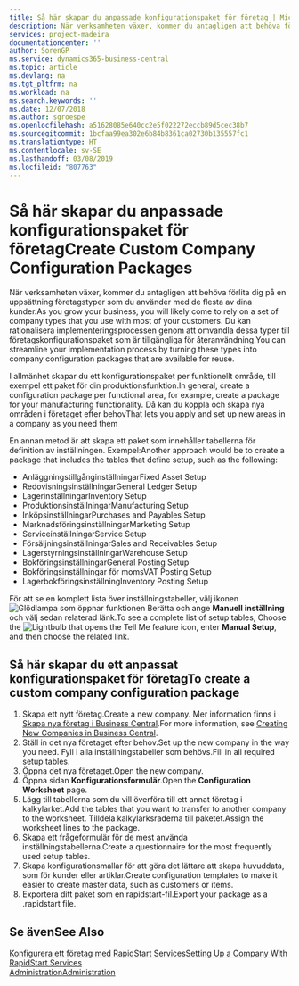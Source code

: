 ```yaml
---
title: Så här skapar du anpassade konfigurationspaket för företag | Microsoft Docs
description: När verksamheten växer, kommer du antagligen att behöva förlita dig på en uppsättning företagstyper som du använder med de flesta av dina kunder. Du kan rationalisera implementeringsprocessen genom att omvandla dessa typer till företagskonfigurationspaket som är tillgängliga för återanvändning.
services: project-madeira
documentationcenter: ''
author: SorenGP
ms.service: dynamics365-business-central
ms.topic: article
ms.devlang: na
ms.tgt_pltfrm: na
ms.workload: na
ms.search.keywords: ''
ms.date: 12/07/2018
ms.author: sgroespe
ms.openlocfilehash: a51628085e640cc2e5f022272eccb89d5cec38b7
ms.sourcegitcommit: 1bcfaa99ea302e6b84b8361ca02730b135557fc1
ms.translationtype: HT
ms.contentlocale: sv-SE
ms.lasthandoff: 03/08/2019
ms.locfileid: "807763"
---
```

# <a name="create-custom-company-configuration-packages"></a><span data-ttu-id="09328-104">Så här skapar du anpassade konfigurationspaket för företag</span><span class="sxs-lookup"><span data-stu-id="09328-104">Create Custom Company Configuration Packages</span></span>
<span data-ttu-id="09328-105">När verksamheten växer, kommer du antagligen att behöva förlita dig på en uppsättning företagstyper som du använder med de flesta av dina kunder.</span><span class="sxs-lookup"><span data-stu-id="09328-105">As you grow your business, you will likely come to rely on a set of company types that you use with most of your customers.</span></span> <span data-ttu-id="09328-106">Du kan rationalisera implementeringsprocessen genom att omvandla dessa typer till företagskonfigurationspaket som är tillgängliga för återanvändning.</span><span class="sxs-lookup"><span data-stu-id="09328-106">You can streamline your implementation process by turning these types into company configuration packages that are available for reuse.</span></span>  

<span data-ttu-id="09328-107">I allmänhet skapar du ett konfigurationspaket per funktionellt område, till exempel ett paket för din produktionsfunktion.</span><span class="sxs-lookup"><span data-stu-id="09328-107">In general, create a configuration package per functional area, for example, create a package for your manufacturing functionality.</span></span> <span data-ttu-id="09328-108">Då kan du koppla och skapa nya områden i företaget efter behov</span><span class="sxs-lookup"><span data-stu-id="09328-108">That lets you apply and set up new areas in a company as you need them</span></span>  

<span data-ttu-id="09328-109">En annan metod är att skapa ett paket som innehåller tabellerna för definition av inställningen. Exempel:</span><span class="sxs-lookup"><span data-stu-id="09328-109">Another approach would be to create a package that includes the tables that define setup, such as the following:</span></span>  

-   <span data-ttu-id="09328-110">Anläggningstillgånginställningar</span><span class="sxs-lookup"><span data-stu-id="09328-110">Fixed Asset Setup</span></span>  
-   <span data-ttu-id="09328-111">Redovisningsinställningar</span><span class="sxs-lookup"><span data-stu-id="09328-111">General Ledger Setup</span></span>  
-   <span data-ttu-id="09328-112">Lagerinställningar</span><span class="sxs-lookup"><span data-stu-id="09328-112">Inventory Setup</span></span>  
-   <span data-ttu-id="09328-113">Produktionsinställningar</span><span class="sxs-lookup"><span data-stu-id="09328-113">Manufacturing Setup</span></span>  
-   <span data-ttu-id="09328-114">Inköpsinställningar</span><span class="sxs-lookup"><span data-stu-id="09328-114">Purchases and Payables Setup</span></span>  
-   <span data-ttu-id="09328-115">Marknadsföringsinställningar</span><span class="sxs-lookup"><span data-stu-id="09328-115">Marketing Setup</span></span>  
-   <span data-ttu-id="09328-116">Serviceinställningar</span><span class="sxs-lookup"><span data-stu-id="09328-116">Service Setup</span></span>  
-   <span data-ttu-id="09328-117">Försäljningsinställningar</span><span class="sxs-lookup"><span data-stu-id="09328-117">Sales and Receivables Setup</span></span>  
-   <span data-ttu-id="09328-118">Lagerstyrningsinställningar</span><span class="sxs-lookup"><span data-stu-id="09328-118">Warehouse Setup</span></span>  
-   <span data-ttu-id="09328-119">Bokföringsinställningar</span><span class="sxs-lookup"><span data-stu-id="09328-119">General Posting Setup</span></span>  
-   <span data-ttu-id="09328-120">Bokföringsinställningar för moms</span><span class="sxs-lookup"><span data-stu-id="09328-120">VAT Posting Setup</span></span>  
-   <span data-ttu-id="09328-121">Lagerbokföringsinställning</span><span class="sxs-lookup"><span data-stu-id="09328-121">Inventory Posting Setup</span></span>  

<span data-ttu-id="09328-122">För att se en komplett lista över inställningstabeller, välj ikonen ![Glödlampa som öppnar funktionen Berätta](media/ui-search/search_small.png "Berätta vad du vill göra") och ange **Manuell inställning** och välj sedan relaterad länk.</span><span class="sxs-lookup"><span data-stu-id="09328-122">To see a complete list of setup tables, Choose the ![Lightbulb that opens the Tell Me feature](media/ui-search/search_small.png "Tell me what you want to do") icon, enter **Manual Setup**, and then choose the related link.</span></span>  

## <a name="to-create-a-custom-company-configuration-package"></a><span data-ttu-id="09328-123">Så här skapar du ett anpassat konfigurationspaket för företag</span><span class="sxs-lookup"><span data-stu-id="09328-123">To create a custom company configuration package</span></span>  
1.  <span data-ttu-id="09328-124">Skapa ett nytt företag.</span><span class="sxs-lookup"><span data-stu-id="09328-124">Create a new company.</span></span> <span data-ttu-id="09328-125">Mer information finns i [Skapa nya företag i Business Central](about-new-company.md).</span><span class="sxs-lookup"><span data-stu-id="09328-125">For more information, see [Creating New Companies in Business Central](about-new-company.md).</span></span>  
3.  <span data-ttu-id="09328-126">Ställ in det nya företaget efter behov.</span><span class="sxs-lookup"><span data-stu-id="09328-126">Set up the new company in the way you need.</span></span> <span data-ttu-id="09328-127">Fyll i alla inställningstabeller som behövs.</span><span class="sxs-lookup"><span data-stu-id="09328-127">Fill in all required setup tables.</span></span>  
4.  <span data-ttu-id="09328-128">Öppna det nya företaget.</span><span class="sxs-lookup"><span data-stu-id="09328-128">Open the new company.</span></span>
5. <span data-ttu-id="09328-129">Öppna sidan **Konfigurationsformulär**.</span><span class="sxs-lookup"><span data-stu-id="09328-129">Open the **Configuration Worksheet** page.</span></span>  
6.  <span data-ttu-id="09328-130">Lägg till tabellerna som du vill överföra till ett annat företag i kalkylarket.</span><span class="sxs-lookup"><span data-stu-id="09328-130">Add the tables that you want to transfer to another company to the worksheet.</span></span> <span data-ttu-id="09328-131">Tilldela kalkylarksraderna till paketet.</span><span class="sxs-lookup"><span data-stu-id="09328-131">Assign the worksheet lines to the package.</span></span>  
7.  <span data-ttu-id="09328-132">Skapa ett frågeformulär för de mest använda inställningstabellerna.</span><span class="sxs-lookup"><span data-stu-id="09328-132">Create a questionnaire for the most frequently used setup tables.</span></span>  
8.  <span data-ttu-id="09328-133">Skapa konfigurationsmallar för att göra det lättare att skapa huvuddata, som för kunder eller artiklar.</span><span class="sxs-lookup"><span data-stu-id="09328-133">Create configuration templates to make it easier to create master data, such as customers or items.</span></span>  
9.  <span data-ttu-id="09328-134">Exportera ditt paket som en rapidstart-fil.</span><span class="sxs-lookup"><span data-stu-id="09328-134">Export your package as a .rapidstart file.</span></span>  

## <a name="see-also"></a><span data-ttu-id="09328-135">Se även</span><span class="sxs-lookup"><span data-stu-id="09328-135">See Also</span></span>  
[<span data-ttu-id="09328-136">Konfigurera ett företag med RapidStart Services</span><span class="sxs-lookup"><span data-stu-id="09328-136">Setting Up a Company With RapidStart Services</span></span>](admin-set-up-a-company-with-rapidstart.md)  
[<span data-ttu-id="09328-137">Administration</span><span class="sxs-lookup"><span data-stu-id="09328-137">Administration</span></span>](admin-setup-and-administration.md)
